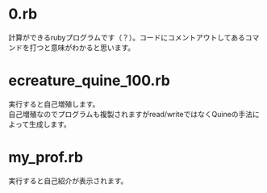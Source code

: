 
# 0.rb 
計算ができるrubyプログラムです（？）。コードにコメントアウトしてあるコマンドを打つと意味がわかると思います。  
  
# ecreature_quine_100.rb  
実行すると自己増殖します。  
自己増殖なのでプログラムも複製されますがread/writeではなくQuineの手法によって生成します。  
  
# my_prof.rb  
実行すると自己紹介が表示されます。  
  
